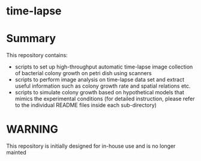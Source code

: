 time-lapse
===========

# Summary

This repository contains:
- scripts to set up high-throughput automatic time-lapse image collection of bacterial colony growth on petri dish using scanners
- scripts to perform image analysis on time-lapse data set and extract useful information such as colony growth rate and spatial relations etc.
- scripts to simulate colony growth based on hypothetical models that mimics the experimental conditions
(for detailed instruction, please refer to the individual README files inside each sub-directory)

# WARNING
This repository is initially designed for in-house use and is no longer mainted 
